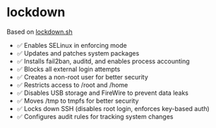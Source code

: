 # lockdown
Based on [lockdown.sh](https://github.com/dolegi/lockdown.sh)
- ✅ Enables SELinux in enforcing mode
- ✅ Updates and patches system packages
- ✅ Installs fail2ban, auditd, and enables process accounting
- ✅ Blocks all external login attempts
- ✅ Creates a non-root user for better security
- ✅ Restricts access to /root and /home
- ✅ Disables USB storage and FireWire to prevent data leaks
- ✅ Moves /tmp to tmpfs for better security
- ✅ Locks down SSH (disables root login, enforces key-based auth)
- ✅ Configures audit rules for tracking system changes
